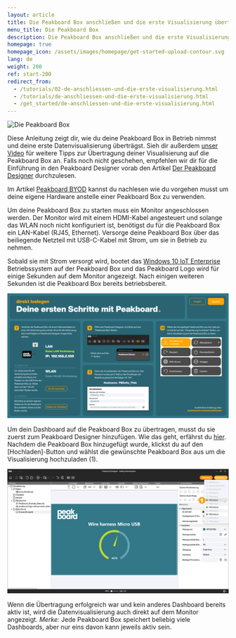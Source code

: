 ```yaml
---
layout: article
title: Die Peakboard Box anschließen und die erste Visualisierung übertragen
menu_title: Die Peakboard Box
description: Die Peakboard Box anschließen und die erste Visualisierung übertragen
homepage: true
homepage_icon: /assets/images/homepage/get-started-upload-contour.svg
lang: de
weight: 200
ref: start-200
redirect_from:
  - /tutorials/02-de-anschliessen-und-die-erste-visualisierung.html
  - /tutorials/de-anschliessen-und-die-erste-visualisierung.html
  - /get_started/de-anschliessen-und-die-erste-visualisierung.html
---
```


![Die Peakboard Box](/assets/images/get_started/Peakboard-Box_technical-data_de.png)

Diese Anleitung zeigt dir, wie du deine Peakboard Box in Betrieb nimmst und deine erste Datenvisualisierung überträgst.
Sieh dir außerdem [unser Video](https://youtu.be/-6YyjhlpdjU) für weitere Tipps zur Übertragung deiner Visualisierung auf die Peakboard Box an.
Falls noch nicht geschehen, empfehlen wir dir für die Einführung in den Peakboard Designer vorab den Artikel [Der Peakboard Designer](/get_started/de-peakboard-designer.html) durchzulesen.

Im Artikel [Peakboard BYOD](/get_started/de-peakboard-byod.html) kannst du nachlesen wie du vorgehen musst um deine eigene Hardware anstelle einer Peakboard Box zu verwenden.

Um deine Peakboard Box zu starten muss ein Monitor angeschlossen werden. Der Monitor wird mit einem HDMI-Kabel angesteuert und solange das WLAN noch nicht konfiguriert ist, benötigst du für die Peakboard Box ein LAN-Kabel (RJ45, Ethernet). Versorge deine Peakboard Box über das beiliegende Netzteil mit USB-C-Kabel mit Strom, um sie in Betrieb zu nehmen.

Sobald sie mit Strom versorgt wird, bootet das [Windows 10 IoT Enterprise](https://docs.microsoft.com/de-de/windows/iot-core/windows-iot-enterprise) Betriebssystem auf der Peakboard Box und das Peakboard Logo wird für einige Sekunden auf dem Monitor angezeigt.
Nach einigen weiteren Sekunden ist die Peakboard Box bereits betriebsbereit.

![Initialer Bildschirm](/assets/images/get_started/Peakboard-Box_InitialScreen_de.png)

Um dein Dashboard auf die Peakboard Box zu übertragen, musst du sie zuerst zum Peakboard Designer hinzufügen.
Wie das geht, erfährst du [hier](/administration/07-de-hinzufuegen.html).
Nachdem die Peakboard Box hinzugefügt wurde, klickst du auf den [Hochladen]-Button und wählst die gewünschte Peakboard Box aus um die Visualisierung hochzuladen (1).

![Visualisierung hochladen](/assets/images/get_started/Peakboard-Box_Upload_de.png)

Wenn die Übertragung erfolgreich war und kein anderes Dashboard bereits aktiv ist, wird die Datenvisualisierung auch direkt auf dem Monitor angezeigt.
*Merke:* Jede Peakboard Box speichert beliebig viele Dashboards, aber nur eins davon kann jeweils aktiv sein.
